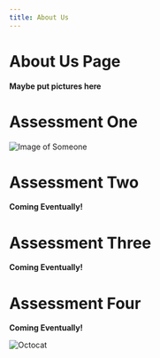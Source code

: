 ```yaml
---
title: About Us
---
```

About Us Page
=====

**Maybe put pictures here**



# Assessment One
![Image of Someone](https://raw.githubusercontent.com/7SeasOfSomething/UnnamedGame/master/docs/images/test_temp.png)




# Assessment Two
**Coming Eventually!**
# Assessment Three
**Coming Eventually!**
# Assessment Four
**Coming Eventually!**

![Octocat](https://assets-cdn.github.com/images/icons/emoji/octocat.png)
